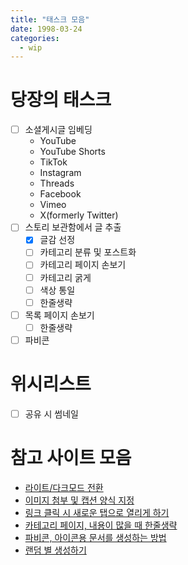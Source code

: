 ```yaml
---
title: "태스크 모음"
date: 1998-03-24
categories:
  - wip
---
```


# 당장의 태스크

- [ ] 소셜게시글 임베딩
  * YouTube
  * YouTube Shorts
  * TikTok
  * Instagram
  * Threads
  * Facebook
  * Vimeo
  * X(formerly Twitter)
- [ ] 스토리 보관함에서 글 추출
    - [x] 글감 선정
    - [ ] 카테고리 분류 및 포스트화
    - [ ] 카테고리 페이지 손보기
    - [ ] 카테고리 굵게
    - [ ] 색상 통일
    - [ ] 한줄생략
- [ ] 목록 페이지 손보기
    - [ ] 한줄생략
- [ ] 파비콘

# 위시리스트

- [ ] 공유 시 썸네일


# 참고 사이트 모음

 * [라이트/다크모드 전환](https://github.com/mmistakes/minimal-mistakes/discussions/2033)
 * [이미지 첨부 및 캡션 양식 지정](https://blog.jaeyoon.io/2017/12/jekyll-image.html#:~:text=이미지%20캡션%20달기)
 * [링크 클릭 시 새로운 탭으로 열리게 하기](https://terry1213.com/blog/jekyll-how-to-open-a-link-in-a-new-tab/)
 * [카테고리 페이지, 내용이 많을 때 한줄생략](https://jnarin-development-story.tistory.com/156)
 * [파비콘, 아이콘용 문서를 생성하는 방법](https://yeun.github.io/2015/11/09/how-to-setting-a-icons-document02.html)
 * [랜덤 별 생성하기](https://dev.to/nicm42/scss-stars-4kkl)
 